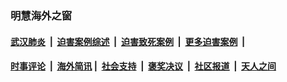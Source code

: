 
### 明慧海外之窗

####  [武汉肺炎](indexes/365.md?t=05111801) &nbsp;|&nbsp;  [迫害案例综述](indexes/328.md?t=05111801) &nbsp;|&nbsp; [迫害致死案例](indexes/277.md?t=05111801)  &nbsp;|&nbsp; [更多迫害案例](indexes/81.md?t=05111801)  &nbsp;|&nbsp; 
####  [时事评论](indexes/19.md?t=05111801) &nbsp;|&nbsp; [海外简讯](indexes/245.md?t=05111801)&nbsp;|&nbsp;  [社会支持](indexes/140.md?t=05111801) &nbsp;|&nbsp; [褒奖决议](indexes/282.md?t=05111801) &nbsp;|&nbsp; [社区报道](indexes/91.md?t=05111801)  &nbsp;|&nbsp; [天人之间](indexes/78.md?t=05111801) 

